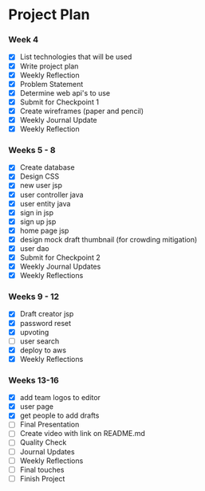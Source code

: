 # Project Plan

### Week 4
- [x] List technologies that will be used
- [x] Write project plan
- [x] Weekly Reflection
- [x] Problem Statement
- [x] Determine web api's to use
- [x] Submit for Checkpoint 1
- [x] Create wireframes (paper and pencil)
- [x] Weekly Journal Update
- [x] Weekly Reflection

### Weeks 5 - 8
- [x] Create database
- [x] Design CSS
- [x] new user jsp
- [x] user controller java
- [x] user entity java
- [x] sign in jsp
- [x] sign up jsp
- [x] home page jsp
- [x] design mock draft thumbnail (for crowding mitigation)
- [x] user dao
- [x] Submit for Checkpoint 2
- [x] Weekly Journal Updates
- [x] Weekly Reflections

### Weeks 9 - 12
- [x] Draft creator jsp
- [x] password reset
- [x] upvoting
- [ ] user search
- [x] deploy to aws
- [x] Weekly Reflections

### Weeks 13-16
- [x] add team logos to editor
- [x] user page
- [x] get people to add drafts
- [ ] Final Presentation
- [ ] Create video with link on README.md
- [ ] Quality Check
- [ ] Journal Updates
- [ ] Weekly Reflections
- [ ] Final touches
- [ ] Finish Project